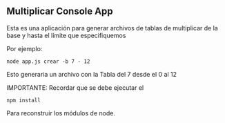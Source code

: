 ##  Multiplicar Console App

Esta es una aplicación para generar archivos de tablas de
multiplicar de la base y hasta el límite que especifiquemos

Por ejemplo:

    node app.js crear -b 7 - 12
    
Esto generaria un archivo con la Tabla del 7 desde el 0 al 12


IMPORTANTE: Recordar que se debe ejecutar el 

    npm install  

Para reconstruir los módulos de node.
